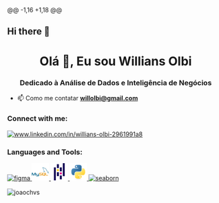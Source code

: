 @@ -1,16 +1,18 @@
## Hi there 👋
<h1 align="center">Olá 👋, Eu sou Willians Olbi</h1>
<h3 align="center">Dedicado à Análise de Dados e Inteligência de Negócios</h3>

<!--
**Willians-olbi/Willians-olbi** is a ✨ _special_ ✨ repository because its `README.md` (this file) appears on your GitHub profile.
- 🌱 Analista de Dados **SQL | Power | BI | Python**

Here are some ideas to get you started:
- 💬 Me pergunte sobre **SQL, Power BI e Python**

- 🔭 I’m currently working on ...
- 🌱 I’m currently learning ...
- 👯 I’m looking to collaborate on ...
- 🤔 I’m looking for help with ...
- 💬 Ask me about ...
- 📫 How to reach me: ...
- 😄 Pronouns: ...
- ⚡ Fun fact: ...
-->
- 📫 Como me contatar **willolbi@gmail.com**

<h3 align="left">Connect with me:</h3>
<p align="left">
<a href=www.linkedin.com/in/willians-olbi-2961991a8" target="blank"><img align="center" src="https://raw.githubusercontent.com/rahuldkjain/github-profile-readme-generator/master/src/images/icons/Social/linked-in-alt.svg" alt="www.linkedin.com/in/willians-olbi-2961991a8" height="30" width="40" /></a>
</p>

<h3 align="left">Languages and Tools:</h3>
<p align="left"> <a href="https://www.figma.com/" target="_blank" rel="noreferrer"> <img src="https://www.vectorlogo.zone/logos/figma/figma-icon.svg" alt="figma" width="40" height="40"/> </a> <a href="https://www.mysql.com/" target="_blank" rel="noreferrer"> <img src="https://raw.githubusercontent.com/devicons/devicon/master/icons/mysql/mysql-original-wordmark.svg" alt="mysql" width="40" height="40"/> </a> <a href="https://pandas.pydata.org/" target="_blank" rel="noreferrer"> <img src="https://raw.githubusercontent.com/devicons/devicon/2ae2a900d2f041da66e950e4d48052658d850630/icons/pandas/pandas-original.svg" alt="pandas" width="40" height="40"/> </a> <a href="https://www.python.org" target="_blank" rel="noreferrer"> <img src="https://raw.githubusercontent.com/devicons/devicon/master/icons/python/python-original.svg" alt="python" width="40" height="40"/> </a> <a href="https://seaborn.pydata.org/" target="_blank" rel="noreferrer"> <img src="https://seaborn.pydata.org/_images/logo-mark-lightbg.svg" alt="seaborn" width="40" height="40"/> </a> </p>

<p><img align="center" src="https://github-readme-stats.vercel.app/api/top-langs?username=joaochvs&show_icons=true&locale=en&layout=compact" alt="joaochvs" /></p>
